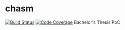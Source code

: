 # chasm
[![Build Status](http://jenkins.xpeer.network/buildStatus/icon?job=chasm/master)](http://jenkins.xpeer.network/job/chasm/job/master/)
[![Code Coverage](http://jenkins.xpeer.network:5000/coverage/chasm/job/master)](http://jenkins.xpeer.network:5000/coverage/chasm/job/master)
Bachelor's Thesis PoC
